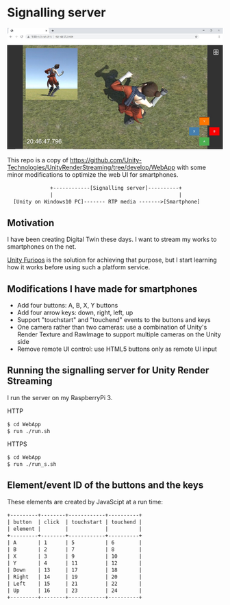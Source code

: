 # Signalling server

<img src="/doc/screenshot_pixel4.jpg" width=600>

This repo is a copy of https://github.com/Unity-Technologies/UnityRenderStreaming/tree/develop/WebApp with some minor modifications to optimize the web UI for smartphones.

```
              +------------[Signalling server]----------+
              |                                         |
  [Unity on Windows10 PC]------- RTP media ------->[Smartphone]

```

## Motivation

I have been creating Digital Twin these days. I want to stream my works to smartphones on the net.

[Unity Furioos](https://unity.com/products/unity-furioos) is the solution for achieving that purpose, but I start learning how it works before using such a platform service.

## Modifications I have made for smartphones

- Add four buttons: A, B, X, Y buttons
- Add four arrow keys: down, right, left, up
- Support "touchstart" and "touchend" events to the buttons and keys
- One camera rather than two cameras: use a combination of Unity's Render Texture and RawImage to support multiple cameras on the Unity side
- Remove remote UI control: use HTML5 buttons only as remote UI input

## Running the signalling server for Unity Render Streaming

I run the server on my RaspberryPi 3.

HTTP

```
$ cd WebApp
$ run ./run.sh
```

HTTPS

```
$ cd WebApp
$ run ./run_s.sh
```
## Element/event ID of the buttons and the keys

These elements are created by JavaScipt at a run time:

```
+---------+--------+------------+----------+
| button  | click  | touchstart | touchend |
| element |        |            |          |
+---------+--------+------------+----------+
| A       | 1      | 5          | 6        |
| B       | 2      | 7          | 8        |
| X       | 3      | 9          | 10       |
| Y       | 4      | 11         | 12       |
| Down    | 13     | 17         | 18       |
| Right   | 14     | 19         | 20       |
| Left    | 15     | 21         | 22       |
| Up      | 16     | 23         | 24       |
+---------+--------+------------+----------+
```
